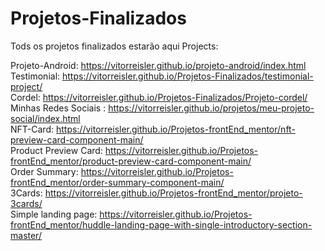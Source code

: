 # Projetos-Finalizados
 Tods os projetos finalizados estarão aqui
 Projects:
  
  Projeto-Android: https://vitorreisler.github.io/projeto-android/index.html <br>
  Testimonial: https://vitorreisler.github.io/Projetos-Finalizados/testimonial-project/ <br>
  Cordel: https://vitorreisler.github.io/Projetos-Finalizados/Projeto-cordel/ <br>
  Minhas Redes Sociais : https://vitorreisler.github.io/projetos/meu-projeto-social/index.html <br>
  NFT-Card: https://vitorreisler.github.io/Projetos-frontEnd_mentor/nft-preview-card-component-main/ <br>
  Product Preview Card: https://vitorreisler.github.io/Projetos-frontEnd_mentor/product-preview-card-component-main/ <br>
  Order Summary: https://vitorreisler.github.io/Projetos-frontEnd_mentor/order-summary-component-main/ <br>
  3Cards: https://vitorreisler.github.io/Projetos-frontEnd_mentor/projeto-3cards/ <br>
  Simple landing page: https://vitorreisler.github.io/Projetos-frontEnd_mentor/huddle-landing-page-with-single-introductory-section-master/ <br>

  
